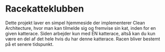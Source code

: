 # Racekatteklubben

Dette projekt laver en simpel hjemmeside der
implementerer Clean Architecture, hvor man kan
tilmelde sig og fremvise sin kat, inden for en
given katterace. Siden arbejder kun med ÉN katterace,
altså kan du kun være en del af det hele hvis
du har denne katterace. Racen bliver bestemt på
et senere tidspunkt.